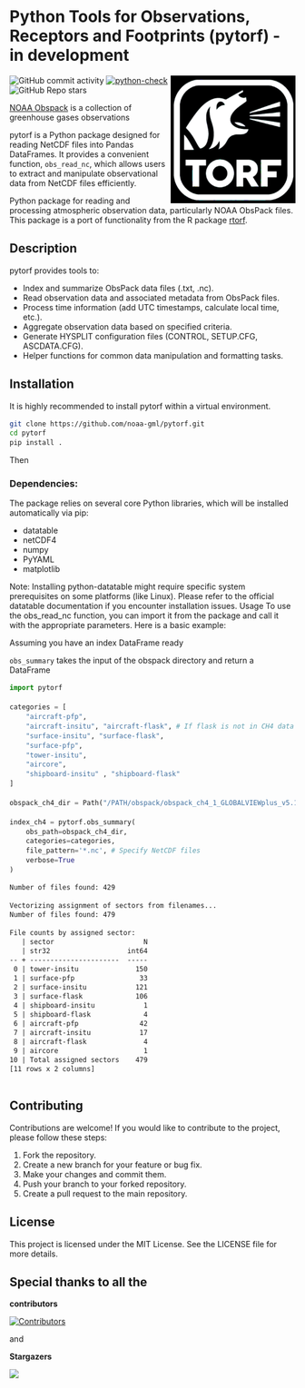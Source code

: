 # Python Tools for Observations, Receptors and Footprints (pytorf) - in development

<img src="https://github.com/noaa-gml/rtorf/blob/main/man/figures/logo.png?raw=true" align="right" alt="" width="220" />

![GitHub commit activity](https://img.shields.io/github/commit-activity/y/noaa-gml/pytorf)
[![python-check](https://github.com/noaa-gml/pytorf/actions/workflows/python-app.yml/badge.svg)](https://github.com/noaa-gml/pytorf/actions/workflows/python-app.yml)
![GitHub Repo stars](https://img.shields.io/github/stars/noaa-gml/pytorf)

[NOAA Obspack](https://gml.noaa.gov/ccgg/obspack/) is a collection of greenhouse gases observations

pytorf is a Python package designed for reading NetCDF files into Pandas DataFrames. It provides a convenient function, `obs_read_nc`, which allows users to extract and manipulate observational data from NetCDF files efficiently.

Python package for reading and processing atmospheric observation data, particularly NOAA ObsPack files. This package is a port of functionality from the R package [rtorf](https://github.com/noaa-gml/rtorf).

## Description
pytorf provides tools to:

- Index and summarize ObsPack data files (.txt, .nc).
- Read observation data and associated metadata from ObsPack files.
- Process time information (add UTC timestamps, calculate local time, etc.).
- Aggregate observation data based on specified criteria.
- Generate HYSPLIT configuration files (CONTROL, SETUP.CFG, ASCDATA.CFG).
- Helper functions for common data manipulation and formatting tasks.

## Installation

It is highly recommended to install pytorf within a virtual environment.


```bash
git clone https://github.com/noaa-gml/pytorf.git
cd pytorf
pip install .
```
Then

### Dependencies:

The package relies on several core Python libraries, which will be installed automatically via pip:

- datatable
- netCDF4
- numpy
- PyYAML
- matplotlib

Note: Installing python-datatable might require specific system prerequisites on some platforms (like Linux). Please refer to the official datatable documentation if you encounter installation issues.
Usage
To use the obs_read_nc function, you can import it from the package and call it with the appropriate parameters. Here is a basic example:

Assuming you have an index DataFrame ready

`obs_summary` takes the input of the obspack directory and return a DataFrame


```python
import pytorf

categories = [
    "aircraft-pfp",
    "aircraft-insitu", "aircraft-flask", # If flask is not in CH4 data
    "surface-insitu", "surface-flask",
    "surface-pfp",
    "tower-insitu",
    "aircore",
    "shipboard-insitu" , "shipboard-flask"
]

obspack_ch4_dir = Path("/PATH/obspack/obspack_ch4_1_GLOBALVIEWplus_v5.1_2023-03-08/data/nc/")

index_ch4 = pytorf.obs_summary(
    obs_path=obspack_ch4_dir,
    categories=categories,
    file_pattern='*.nc', # Specify NetCDF files
    verbose=True
)

```
```
Number of files found: 429

Vectorizing assignment of sectors from filenames...
Number of files found: 479

File counts by assigned sector:
   | sector                      N
   | str32                   int64
-- + ----------------------  -----
 0 | tower-insitu              150
 1 | surface-pfp                33
 2 | surface-insitu            121
 3 | surface-flask             106
 4 | shipboard-insitu            1
 5 | shipboard-flask             4
 6 | aircraft-pfp               42
 7 | aircraft-insitu            17
 8 | aircraft-flask              4
 9 | aircore                     1
10 | Total assigned sectors    479
[11 rows x 2 columns]


```


## Contributing

Contributions are welcome! If you would like to contribute to the project, please follow these steps:

1. Fork the repository.
2. Create a new branch for your feature or bug fix.
3. Make your changes and commit them.
4. Push your branch to your forked repository.
5. Create a pull request to the main repository.

## License

This project is licensed under the MIT License. See the LICENSE file for more details.


## Special thanks to all the 

**contributors**

[![Contributors](https://contrib.rocks/image?repo=noaa-gml/pytorf)](https://github.com/noaa-gml/pytorf/graphs/contributors)

and

**Stargazers**

<p>
  <a href="https://github.com/noaa-gml/pytorf/stargazers">
    <img src="http://reporoster.com/stars/dark/noaa-gml/pytorf"/>
  </a>
</p>

